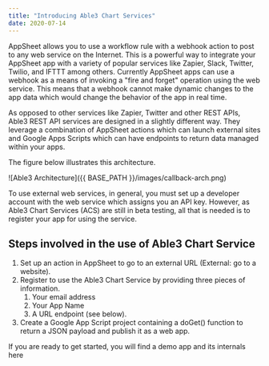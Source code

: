 ```yaml
---
title: "Introducing Able3 Chart Services"
date: 2020-07-14
---
```

AppSheet allows you to use a workflow rule with a webhook action to post to any web service on the Internet. This is a powerful way to integrate your AppSheet app with a variety of popular services like Zapier, Slack, Twitter, Twilio, and IFTTT among others. Currently AppSheet apps can use a webhook as a means of invoking a "fire and forget" operation using the web service. This means that a webhook cannot make dynamic changes to the app data which would change the behavior of the app in real time.

As opposed to other services like Zapier, Twitter and other REST APIs, Able3 REST API services are designed in a slightly different way. They leverage a combination of AppSheet actions which can launch external sites and Google Apps Scripts which can have endpoints to return data managed within your apps.

The figure below illustrates this architecture.

![Able3 Architecture]({{ BASE_PATH }}/images/callback-arch.png)

To use external web services, in general, you must set up a developer account with the web service which assigns you an API key. However, as Able3 Chart Services (ACS) are still in beta testing, all that is needed is to register your app for using the service.

## Steps involved in the use of Able3 Chart Service

1. Set up an action in AppSheet to go to an external URL (External: go to a website). 
2. Register to use the Able3 Chart Service by providing three pieces of information.
   1. Your email address
   2. Your App Name
   3. A URL endpoint (see below).
3. Create a Google App Script project containing a doGet() function to return a JSON payload and publish it as a web app.

If you are ready to get started, you will find a demo app and its internals here
